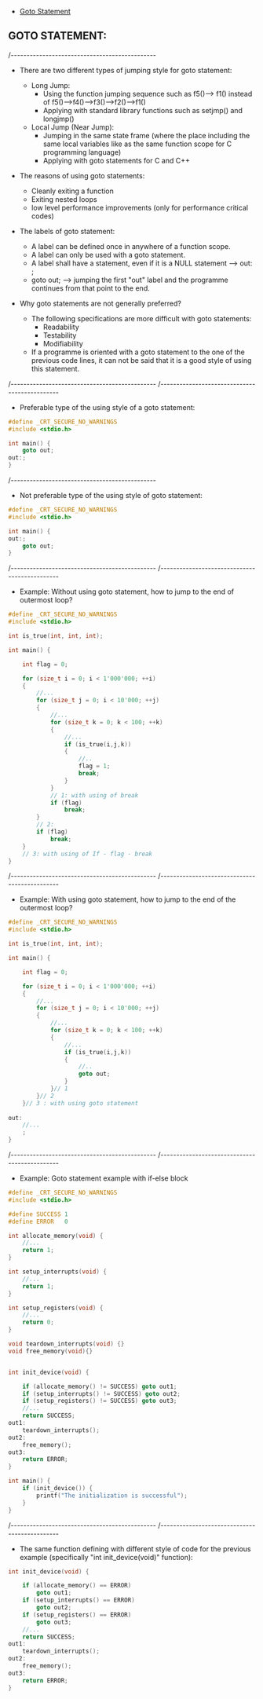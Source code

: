 
- [Goto Statement](https://github.com/gefendioglu/C_Practices/blob/master/17_Lesson/Goto_Statement.md)

## GOTO STATEMENT: 
/----------------------------------------------
- There are two different types of jumping style for goto statement:  
  - Long Jump: 
    - Using the function jumping sequence such as f5()--> f1() instead of f5()-->f4()-->f3()-->f2()-->f1()
    - Applying with standard library functions such as setjmp() and longjmp()
  - Local Jump (Near Jump): 
    - Jumping in the same state frame (where the place including the same local variables like as the same function scope for C programming language) 
    - Applying with goto statements for C and C++
  
- The reasons of using goto statements: 
  - Cleanly exiting a function 
  - Exiting nested loops
  - low level performance improvements (only for performance critical codes)

- The labels of goto statement: 
  - A label can be defined once in anywhere of a function scope. 
  - A label can only be used with a goto statement.
  - A label shall have a statement, even if it is a NULL statement --> out: ;
  - goto out; --> jumping the first "out" label and the programme continues from that point to the end. 
  
- Why goto statements are not generally preferred? 
  - The following specifications are more difficult with goto statements: 
    - Readability
    - Testability 
    - Modifiability
  - If a programme is oriented with a goto statement to the one of the previous code lines, it can not be said that it is a good style of using this statement.  
    
/----------------------------------------------
/----------------------------------------------

* Preferable type of the using style of a goto statement: 

```cpp
#define _CRT_SECURE_NO_WARNINGS
#include <stdio.h>

int main() {
	goto out;
out:;
}
```

/----------------------------------------------

* Not preferable type of the using style of goto statement: 

```cpp
#define _CRT_SECURE_NO_WARNINGS
#include <stdio.h>

int main() {
out:;
	goto out;
}
```

/----------------------------------------------
/----------------------------------------------

* Example: Without using goto statement, how to jump to the end of outermost loop? 

```cpp
#define _CRT_SECURE_NO_WARNINGS
#include <stdio.h>

int is_true(int, int, int);

int main() {

	int flag = 0;

	for (size_t i = 0; i < 1'000'000; ++i)
	{
		//...
		for (size_t j = 0; i < 10'000; ++j)
		{
			//...
			for (size_t k = 0; k < 100; ++k)
			{
				//...
				if (is_true(i,j,k))
				{
					//..
					flag = 1;
					break;
				}
			}
			// 1: with using of break
			if (flag)
				break;
		}
		// 2: 
		if (flag)
			break;
	}
	// 3: with using of If - flag - break
}
```

/----------------------------------------------
/----------------------------------------------

* Example: With using goto statement, how to jump to the end of the outermost loop? 

```cpp
#define _CRT_SECURE_NO_WARNINGS
#include <stdio.h>

int is_true(int, int, int);

int main() {

	int flag = 0;

	for (size_t i = 0; i < 1'000'000; ++i)
	{
		//...
		for (size_t j = 0; i < 10'000; ++j)
		{
			//...
			for (size_t k = 0; k < 100; ++k)
			{
				//...
				if (is_true(i,j,k))
				{
					//..
					goto out;
				}
			}// 1
		}// 2
	}// 3 : with using goto statement 
	
out:
	//...
	;
}
```

/----------------------------------------------
/----------------------------------------------

* Example: Goto statement example with if-else block

```cpp
#define _CRT_SECURE_NO_WARNINGS
#include <stdio.h>

#define SUCCESS 1
#define ERROR   0

int allocate_memory(void) {
	//...
	return 1;
}

int setup_interrupts(void) {
	//...
	return 1;
}

int setup_registers(void) {
	//...
	return 0;
}

void teardown_interrupts(void) {}
void free_memory(void){}


int init_device(void) {

	if (allocate_memory() != SUCCESS) goto out1;
	if (setup_interrupts() != SUCCESS) goto out2;
	if (setup_registers() != SUCCESS) goto out3;
	//...
	return SUCCESS;
out1:
	teardown_interrupts();
out2:
	free_memory();
out3:
	return ERROR;
}

int main() {
	if (init_device()) {
		printf("The initialization is successful");
	}
}
```

/----------------------------------------------
/----------------------------------------------

* The same function defining with different style of code for the previous example (specifically "int init_device(void)" function): 

```cpp
int init_device(void) {

	if (allocate_memory() == ERROR) 
		goto out1;
	if (setup_interrupts() == ERROR) 
		goto out2;
	if (setup_registers() == ERROR) 
		goto out3;
	//...
	return SUCCESS;
out1:
	teardown_interrupts();
out2:
	free_memory();
out3:
	return ERROR;
}
```


